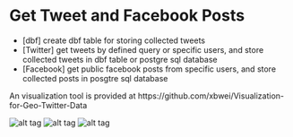 <h1>Get Tweet and Facebook Posts</h1>

<ul>
<li>[dbf] create dbf table for storing collected tweets</li>
<li>[Twitter] get tweets by defined query or specific users, and store collected tweets in dbf table or postgre sql database</li>
<li>[Facebook] get public facebook posts from specific users, and store collected posts in posgtre sql database</li>
</ul>
An visualization tool is provided at https://github.com/xbwei/Visualization-for-Geo-Twitter-Data

![alt tag](https://raw.github.com/xbwei/GetTwitter/master/twittetext.png)
![alt tag](https://raw.githubusercontent.com/xbwei/GetTwitter/master/tweet.gif)
![alt tag](https://raw.githubusercontent.com/xbwei/GetTwitter/master/tweet2.gif)
